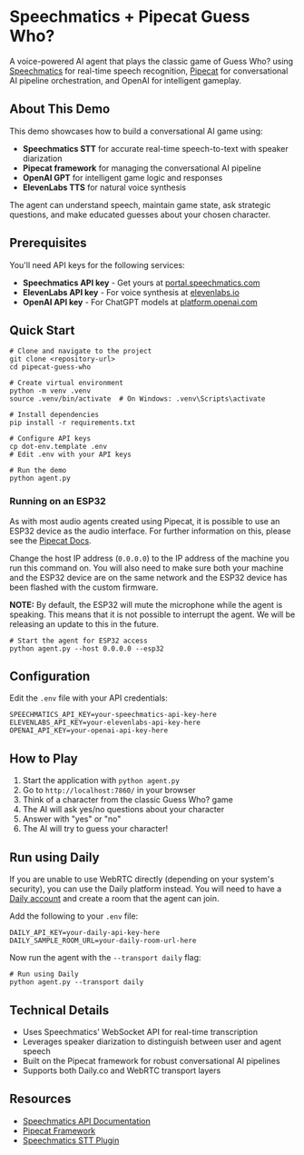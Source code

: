 # Speechmatics + Pipecat Guess Who?

A voice-powered AI agent that plays the classic game of Guess Who? using [Speechmatics](https://www.speechmatics.com/) for real-time speech recognition, [Pipecat](https://github.com/pipecat-ai/pipecat) for conversational AI pipeline orchestration, and OpenAI for intelligent gameplay.

## About This Demo

This demo showcases how to build a conversational AI game using:

- **Speechmatics STT** for accurate real-time speech-to-text with speaker diarization
- **Pipecat framework** for managing the conversational AI pipeline
- **OpenAI GPT** for intelligent game logic and responses
- **ElevenLabs TTS** for natural voice synthesis

The agent can understand speech, maintain game state, ask strategic questions, and make educated guesses about your chosen character.

## Prerequisites

You'll need API keys for the following services:

- **Speechmatics API key** - Get yours at [portal.speechmatics.com](https://portal.speechmatics.com)
- **ElevenLabs API key** - For voice synthesis at [elevenlabs.io](https://elevenlabs.io)
- **OpenAI API key** - For ChatGPT models at [platform.openai.com](https://platform.openai.com)

## Quick Start

```shell
# Clone and navigate to the project
git clone <repository-url>
cd pipecat-guess-who

# Create virtual environment
python -m venv .venv
source .venv/bin/activate  # On Windows: .venv\Scripts\activate

# Install dependencies
pip install -r requirements.txt

# Configure API keys
cp dot-env.template .env
# Edit .env with your API keys

# Run the demo
python agent.py
```

### Running on an ESP32

As with most audio agents created using Pipecat, it is possible to use an ESP32 device as the audio interface. For further information on this, please see the [Pipecat Docs](https://github.com/pipecat-ai/pipecat-esp32).

Change the host IP address (`0.0.0.0`) to the IP address of the machine you run this command on. You will also need to make sure both your machine and the ESP32 device are on the same network and the ESP32 device has been flashed with the custom firmware.

**NOTE:** By default, the ESP32 will mute the microphone while the agent is speaking. This means that it is not possible to interrupt the agent. We will be releasing an update to this in the future.

```shell
# Start the agent for ESP32 access
python agent.py --host 0.0.0.0 --esp32
```

## Configuration

Edit the `.env` file with your API credentials:

```env
SPEECHMATICS_API_KEY=your-speechmatics-api-key-here
ELEVENLABS_API_KEY=your-elevenlabs-api-key-here
OPENAI_API_KEY=your-openai-api-key-here
```

## How to Play

1. Start the application with `python agent.py`
2. Go to `http://localhost:7860/` in your browser
3. Think of a character from the classic Guess Who? game
4. The AI will ask yes/no questions about your character
5. Answer with "yes" or "no"
6. The AI will try to guess your character!

## Run using Daily

If you are unable to use WebRTC directly (depending on your system's security), you can use the Daily platform instead. You will need to have a [Daily account](https://daily.co) and create a room that the agent can join.

Add the following to your `.env` file:

```env
DAILY_API_KEY=your-daily-api-key-here
DAILY_SAMPLE_ROOM_URL=your-daily-room-url-here
```

Now run the agent with the `--transport daily` flag:

```shell
# Run using Daily
python agent.py --transport daily
```

## Technical Details

- Uses Speechmatics' WebSocket API for real-time transcription
- Leverages speaker diarization to distinguish between user and agent speech
- Built on the Pipecat framework for robust conversational AI pipelines
- Supports both Daily.co and WebRTC transport layers

## Resources

- [Speechmatics API Documentation](https://docs.speechmatics.com/api-ref/realtime-transcription-websocket)
- [Pipecat Framework](https://github.com/pipecat-ai/pipecat)
- [Speechmatics STT Plugin](https://github.com/pipecat-ai/pipecat/blob/main/src/pipecat/services/speechmatics/stt.py)
